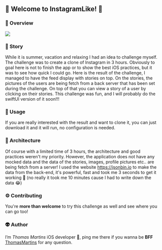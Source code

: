 ## 📸 Welcome to InstagramLike! 📸

### 🧐 Overview

![](ReadMeAssets/demoInstagram.gif)

### 👀 Story

While it is summer, vacation and relaxing I had an idea to challenge myself. The challenge was to create a clone of Instagram in 3 hours. Obviously to goal here is not to finish the app or to show the best iOS practices, but it was to see how quick I could go. Here is the result of the challenge, I managed to have the feed display with stories on top. On the stories, the pictures of the users are being fetch from a back server that has been set during the challenge. On top of that you can view a story of a user by clicking on their stories. This challenge was fun, and I will probably do the swiftUI version of it soon!!!

### 👀 Usage

If you are really interested with the result and want to clone it, you can just download it and it will run, no configuration is needed.

### 🔨  Architecture

Of course with a limited time of 3 hours, the architecture and good practices weren't my priority.
However, the application does not have any mocked data and the data of the stories, images, profile pictures etc.. are being fetch from a server!
I used the website https://jsonbin.io to make the data from the back-end, it's powerful, fast and took me 3 seconds to get it working 🎉 (no really it took me 10 minutes cause I had to write down the data 😂)

### ⚙️ Contributing

You're **more than welcome** to try this challenge as well and see where you can go too! 

### 👽 Author

I’m *Thomas Martins* iOS developer , ping me there if you wanna be **BFF** [ThomasMartins](https://www.linkedin.com/in/thomas-martins-0343b1b7/) for any question.
